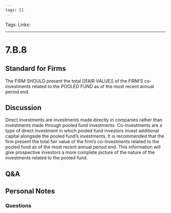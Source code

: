 ```yaml
---
tags: []
---
```

Tags:
Links: 
___
# 7.B.8
## Standard for Firms
The FIRM SHOULD present the total [[FAIR VALUE]] of the FIRM’S co-investments related to the POOLED FUND as of the most recent annual period end.
## Discussion
Direct investments are investments made directly in companies rather than investments made through pooled fund investments. Co-investments are a type of direct investment in which pooled fund investors invest additional capital alongside the pooled fund’s investments. It is recommended that the firm present the total fair value of the firm’s co-investments related to the pooled fund as of the most recent annual period end. This information will give prospective investors a more complete picture of the nature of the investments related to the pooled fund.
## Q&A

## Personal Notes

### Questions